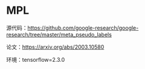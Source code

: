 # MPL

源代码：https://github.com/google-research/google-research/tree/master/meta_pseudo_labels

论文：https://arxiv.org/abs/2003.10580

环境：tensorflow=2.3.0
